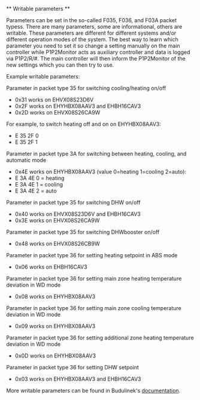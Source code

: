 ** Writable parameters **

Parameters can be set in the so-called F035, F036, and F03A packet typess. There are many parameters, some are informational, others are writable. These parameters are different for different systems and/or different operation modes of the system. The best way to learn which parameter you need to set it so change a setting manually on the main controller while P1P2Monitor acts as auxiliary controller and data is logged via P1P2/R/#. The main controller will then inform the P1P2Monitor of the new settings which you can then try to use.

Example writable parameters:

Parameter in packet type 35 for switching cooling/heating on/off
- 0x31 works on EHVX08S23D6V
- 0x2F works on EHYHBX08AAV3 and EHBH16CAV3
- 0x2D works on EHVX08S26CA9W     

For example, to switch heating off and on on EHYHBX08AAV3:
- E 35 2F 0
- E 35 2F 1

Parameter in packet type 3A for switching between heating, cooling, and automatic mode
- 0x4E works on EHYHBX08AAV3 (value 0=heating 1=cooling 2=auto):
- E 3A 4E 0 = heating
- E 3A 4E 1 = cooling
- E 3A 4E 2 = auto

Parameter in packet type 35 for switching DHW on/off
- 0x40 works on EHVX08S23D6V and EHBH16CAV3
- 0x3E works on EHVX08S26CA9W

Parameter in packet type 35 for switching DHWbooster on/off
- 0x48 works on EHVX08S26CB9W

Parameter in packet type 36 for setting heating setpoint in ABS mode
- 0x06 works on EHBH16CAV3

Parameter in packet type 36 for setting main zone heating temperature deviation in WD mode
- 0x08 works on EHYHBX08AAV3

Parameter in packet type 36 for setting main zone cooling temperature deviation in WD mode
- 0x09 works on EHYHBX08AAV3

Parameter in packet type 36 for setting additional zone heating temperature deviation in WD mode
- 0x0D works on EHYHBX08AAV3

Parameter in packet type 36 for setting DHW setpoint
- 0x03 works on EHYHBX08AAV3 and EHBH16CAV3

More writable parameters can be found in Budulinek's [documentation](https://github.com/budulinek/Daikin-P1P2---UDP-Gateway/blob/main/Payload-data-write.md).
